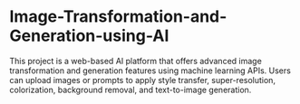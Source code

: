 # Image-Transformation-and-Generation-using-AI
This project is a web-based AI platform that offers advanced image transformation and generation features using machine learning APIs. Users can upload images or prompts to apply style transfer, super-resolution, colorization, background removal, and text-to-image generation.

